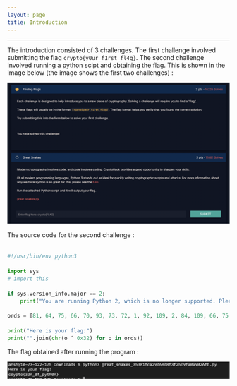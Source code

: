 ```yaml
---
layout: page
title: Introduction
---
```

<hr/>

The introduction consisted of 3 challenges. The first challenge involved submitting the flag `crypto{y0ur_f1rst_fl4g}`. The second challenge involved running a python scipt and obtaining the flag. This is shown in the image below (the image shows the first two challenges) :

![CryptoHack Image](/assets/img/exploitImages/cryptoHack/img4.png)

The source code for the second challenge :

```python

#!/usr/bin/env python3

import sys
# import this

if sys.version_info.major == 2:
    print("You are running Python 2, which is no longer supported. Please update to Python 3.")

ords = [81, 64, 75, 66, 70, 93, 73, 72, 1, 92, 109, 2, 84, 109, 66, 75, 70, 90, 2, 92, 79]

print("Here is your flag:")
print("".join(chr(o ^ 0x32) for o in ords))

```

The flag obtained after running the program :

![CryptoHack Image](/assets/img/exploitImages/cryptoHack/img5.png)

